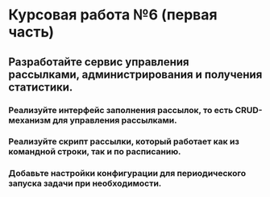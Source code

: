 # Курсовая работа №6 (первая часть)

## Разработайте сервис управления рассылками, администрирования и получения статистики.

### Реализуйте интерфейс заполнения рассылок, то есть CRUD-механизм для управления рассылками.
### Реализуйте скрипт рассылки, который работает как из командной строки, так и по расписанию.
### Добавьте настройки конфигурации для периодического запуска задачи при необходимости.
